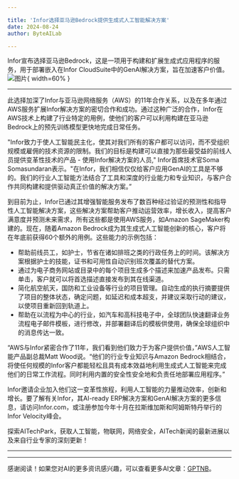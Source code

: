 ```yaml
---

title: 'Infor选择亚马逊Bedrock提供生成式人工智能解决方案'
date: 2024-08-24
author: ByteAILab

---
```


Infor宣布选择亚马逊Bedrock，这是一项用于构建和扩展生成式应用程序的服务，用于部署嵌入在Infor CloudSuite中的GenAI解决方案，旨在加速客户价值。![图片](https://ai-techpark.com/wp-content/uploads/2024/08/Infor-S-960x540.jpg){ width=60% }

---
此选择加深了Infor与亚马逊网络服务（AWS）的11年合作关系，以及在多年通过AWS服务扩展Infor解决方案的密切合作和成功。通过这种广泛的合作，Infor在AWS技术上构建了行业特定的用例，使他们的客户可以利用构建在亚马逊Bedrock上的预先训练模型更快地完成日常任务。

"Infor致力于使人工智能民主化，使其对我们所有的客户都可以访问，而不受组织规模或雇佣的技术资源的限制。我们的目标是构建可以直接为那些最受益的前线人员提供变革性技术的产品 - 使用Infor解决方案的人员," Infor首席技术官Soma Somasundaran表示。"在Infor，我们相信仅仅给客户应用GenAI的工具是不够的。我们的行业人工智能方法结合了工具和深度的行业能力和专业知识，与客户合作共同构建和提供驱动真正价值的解决方案。”

到目前为止，Infor已通过其增强智能服务发布了数百种经过验证的预测性和指导性人工智能解决方案，这些解决方案帮助客户推动运营效率，增长收入，提高客户满意度并预测未来需求，所有这些都是使用AWS服务，如Amazon SageMaker构建的。现在，随着Amazon Bedrock成为其生成式人工智能创新的核心，客户将在年底前获得60个额外的用例。这些能力的示例包括：

- 帮助前线员工，如护士，节省在诸如排班之类的行政任务上的时间。该解决方案根据护士的技能，证书和可用性自动识别班次覆盖的替代方案。
- 通过为电子商务网站或目录中的每个项目生成多个描述来加速产品发布。只需单击，客户就可以将首选描述直接发布到其在线渠道。
- 简化航空航天，国防和工业设备等行业的项目管理。自动生成的执行摘要提供了项目的整体状态，确定问题，如延迟和成本超支，并建议采取行动的建议，以使项目重新回到轨道上。
- 帮助在以流程为中心的行业，如汽车和高科技电子中，全球团队快速翻译业务流程电子邮件模板，进行修改，并部署翻译后的模板供使用，确保全球组织中的消息传达一致。

“AWS与Infor紧密合作了11年，我们看到他们致力于为客户提供价值，”AWS人工智能产品副总裁Matt Wood说。“他们的行业专业知识与Amazon Bedrock相结合，将使任何规模的Infor客户都能轻松且具有成本效益地利用生成式人工智能来完成他们的日常工作流程。同时利用内置的安全性安全地和负责任地部署应用程序。”

Infor邀请企业加入他们这一变革性旅程，利用人工智能的力量推动效率，创新和增长。要了解有关Infor，其AI-ready ERP解决方案和GenAI解决方案的更多信息，请访问Infor.com，或注册参加今年十月在拉斯维加斯和阿姆斯特丹举行的Infor Velocity峰会。

探索AITechPark，获取人工智能，物联网，网络安全，AITech新闻的最新进展以及来自行业专家的深刻更新！

---
---
感谢阅读！如果您对AI的更多资讯感兴趣，可以查看更多AI文章：[GPTNB](https://gptnb.com)。